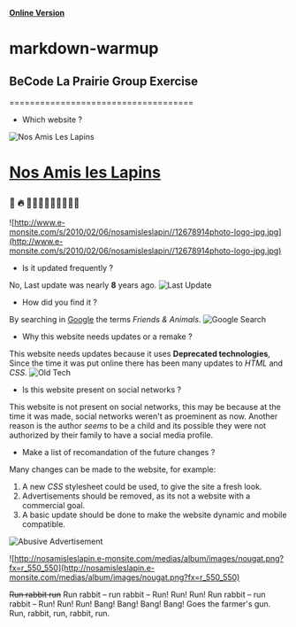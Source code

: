 [**Online Version**](https://mariomliberio.github.io/markdown-warmup-html/)


# markdown-warmup

## BeCode La Prairie Group Exercise
====================================

 - Which website ?

![Nos Amis Les Lapins](https://imgur.com/zWXrP8T.png)

[<h1>Nos Amis les Lapins](http://nosamisleslapin.e-monsite.com/)

### :shit: :fire: :rabbit::rabbit::rabbit::rabbit::rabbit::rabbit::rabbit::fire::shit:
![http://www.e-monsite.com/s/2010/02/06/nosamisleslapin//12678914photo-logo-jpg.jpg](http://www.e-monsite.com/s/2010/02/06/nosamisleslapin//12678914photo-logo-jpg.jpg)


 - Is it updated frequently ?
 
 No, Last update was nearly **8** years ago.
![Last Update](https://imgur.com/c8MRWaq.png)

 - How did you find it ?
 
 By searching in [Google](http://google.com) the terms *Friends & Animals*.
![Google Search](https://imgur.com/r2niLZr.png) 

 - Why this website needs updates or a remake ?
 
 This website needs updates because it uses **Deprecated technologies**, Since the time it was put online there has been many updates to *HTML* and *CSS*.
![Old Tech](https://imgur.com/pFiAIu0.png)

 - Is this website present on social networks ?
 
 This website is not present on social networks, this may be because at the time it was made, social networks weren't as proeminent as now. Another reason is the author *seems* to be a child and its possible they were not authorized by their family to have a social media profile.

 - Make a list of recomandation of the future changes ?
 
 Many changes can be made to the website, for example:
 1. A new *CSS* stylesheet could be used, to give the site a fresh look.
 1. Advertisements should be removed, as its not a website with a commercial goal.
 1. A basic update should be done to make the website dynamic and mobile compatible.

![Abusive Advertisement](https://imgur.com/ZjVUNcF.png)


![http://nosamisleslapin.e-monsite.com/medias/album/images/nougat.png?fx=r_550_550](http://nosamisleslapin.e-monsite.com/medias/album/images/nougat.png?fx=r_550_550)

~~Run rabbit run~~
Run rabbit – run rabbit – Run! Run! Run!
Run rabbit – run rabbit – Run! Run! Run!
Bang! Bang! Bang! Bang!
Goes the farmer's gun.
Run, rabbit, run, rabbit, run.
